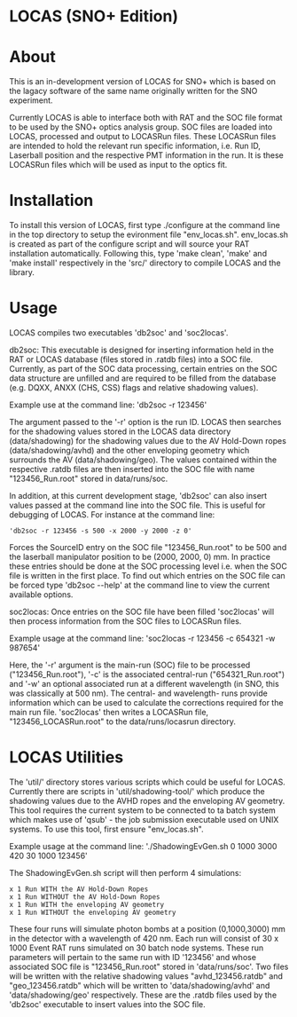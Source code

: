 LOCAS (SNO+ Edition)
==========

About
==========
This is an in-development version of LOCAS for SNO+ which is based on the lagacy software of the same name originally written for the SNO experiment.

Currently LOCAS is able to interface both with RAT and the SOC file format to be used by the SNO+ optics analysis group. SOC files are loaded into LOCAS, processed and output to LOCASRun files. These LOCASRun files are intended to hold the relevant run specific information, i.e. Run ID, Laserball position and the respective PMT information in the run. It is these LOCASRun files which will be used as input to the optics fit.

Installation
==========
To install this version of LOCAS, first type ./configure at the command line in the top directory to setup the evironment file "env_locas.sh". env_locas.sh is created as part of the configure script and will source your RAT installation automatically. Following this, type 'make clean', 'make' and 'make install' respectively in the 'src/' directory to compile LOCAS and the library.

Usage
==========
LOCAS compiles two executables 'db2soc' and 'soc2locas'.

db2soc: This executable is designed for inserting information held in the RAT or LOCAS database (files stored in .ratdb files) into a SOC file. Currently, as part of the SOC data processing, certain entries on the SOC data structure are unfilled and are required to be filled from the database (e.g. DQXX, ANXX (CHS, CSS) flags and relative shadowing values). 

Example use at the command line: 'db2soc -r 123456'

The argument passed to the '-r' option is the run ID. LOCAS then searches for the shadowing values stored in the LOCAS data directory (data/shadowing) for the shadowing values due to the AV Hold-Down ropes (data/shadowing/avhd) and the other enveloping geometry which surrounds the AV (data/shadowing/geo). The values contained within the respective .ratdb files are then inserted into the SOC file with name "123456_Run.root" stored in data/runs/soc.

In addition, at this current development stage, 'db2soc' can also insert values passed at the command line into the SOC file. This is useful for debugging of LOCAS. For instance at the command line:

	'db2soc -r 123456 -s 500 -x 2000 -y 2000 -z 0'

Forces the SourceID entry on the SOC file "123456_Run.root" to be 500 and the laserball manipulator position to be (2000, 2000, 0) mm. In practice these entries should be done at the SOC processing level i.e. when the SOC file is written in the first place. To find out which entries on the SOC file can be forced type 'db2soc --help' at the command line to view the current available options.

soc2locas: Once entries on the SOC file have been filled 'soc2locas' will then process information from the SOC files to LOCASRun files. 

Example usage at the command line: 'soc2locas -r 123456 -c 654321 -w 987654'

Here, the '-r' argument is the main-run (SOC) file to be processed ("123456_Run.root"), '-c' is the associated central-run ("654321_Run.root") and '-w' an optional associated run at a different wavelength (in SNO, this was classically at 500 nm). The central- and wavelength- runs provide information which can be used to calculate the corrections required for the main run file. 'soc2locas' then writes a LOCASRun file, "123456_LOCASRun.root" to the data/runs/locasrun directory.

LOCAS Utilities
==========

The 'util/' directory stores various scripts which could be useful for LOCAS. Currently there are scripts in 'util/shadowing-tool/' which produce the shadowing values due to the AVHD ropes and the enveloping AV geometry. This tool requires the current system to be connected to ta batch system which makes use of 'qsub' - the job submission executable used on UNIX systems. To use this tool, first ensure "env_locas.sh".

Example usage at the command line: './ShadowingEvGen.sh 0 1000 3000 420 30 1000 123456'

The ShadowingEvGen.sh script will then perform 4 simulations:

	x 1 Run WITH the AV Hold-Down Ropes
	x 1 Run WITHOUT the AV Hold-Down Ropes
	x 1 Run WITH the enveloping AV geometry
	x 1 Run WITHOUT the enveloping AV geometry

These four runs will simulate photon bombs at a position (0,1000,3000) mm in the detector with a wavelength of 420 nm. Each run will consist of 30 x 1000 Event RAT runs simulated on 30 batch node systems. These run parameters will pertain to the same run with ID '123456' and whose associated SOC file is "123456_Run.root" stored in 'data/runs/soc'. Two files will be written with the relative shadowing values "avhd_123456.ratdb" and "geo_123456.ratdb" which will be written to 'data/shadowing/avhd' and 'data/shadowing/geo' respectively. These are the .ratdb files used by the 'db2soc' executable to insert values into the SOC file.
